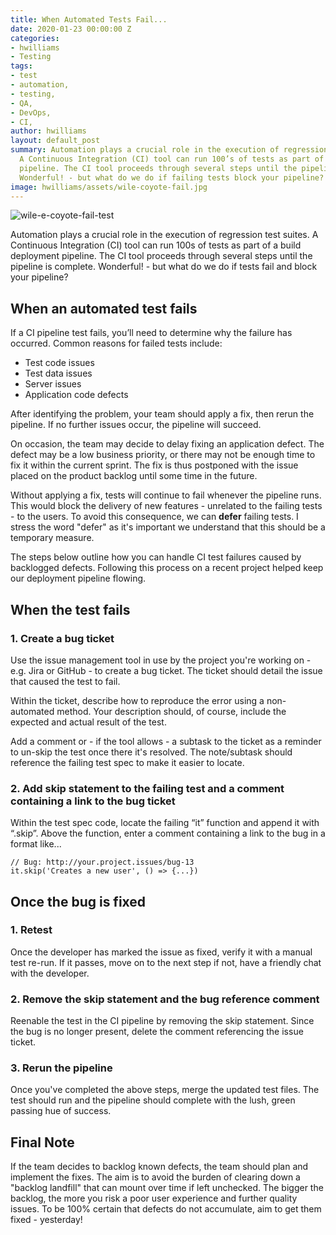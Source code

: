 ```yaml
---
title: When Automated Tests Fail...
date: 2020-01-23 00:00:00 Z
categories:
- hwilliams
- Testing
tags:
- test
- automation,
- testing,
- QA,
- DevOps,
- CI,
author: hwilliams
layout: default_post
summary: Automation plays a crucial role in the execution of regression test suites.
  A Continuous Integration (CI) tool can run 100’s of tests as part of a build deployment
  pipeline. The CI tool proceeds through several steps until the pipeline is complete.
  Wonderful! - but what do we do if failing tests block your pipeline?
image: hwilliams/assets/wile-coyote-fail.jpg
---
```


![wile-e-coyote-fail-test]({{site.baseurl}}/hwilliams/assets/wile-coyote-fail.jpg)

Automation plays a crucial role in the execution of regression test suites. A Continuous Integration (CI) tool can run 100s of tests as part of a build deployment pipeline. The CI tool proceeds through several steps until the pipeline is complete. Wonderful! - but what do we do if tests fail and block your pipeline?

When an automated test fails
----------------------------

If a CI pipeline test fails, you’ll need to determine why the failure has occurred. Common reasons for failed tests include:
- Test code issues 
- Test data issues
- Server issues
- Application code defects

After identifying the problem, your team should apply a fix, then rerun the pipeline. If no further issues occur, the pipeline will succeed.

On occasion, the team may decide to delay fixing an application defect. The defect may be a low business priority, or there may not be enough time to fix it within the current sprint. The fix is thus postponed with the issue placed on the product backlog until some time in the future.

Without applying a fix, tests will continue to fail whenever the pipeline runs. This would block the delivery of new features - unrelated to the failing tests - to the users. To avoid this consequence, we can **defer** failing tests. I stress the word "defer" as it's important we understand that this should be a temporary measure.

The steps below outline how you can handle CI test failures caused by backlogged defects. Following this process on a recent project helped keep our deployment pipeline flowing.


When the test fails
--------------------

### 1\. Create a bug ticket

Use the issue management tool in use by the project you're working on - e.g. Jira or GitHub - to create a bug ticket. The ticket should detail the issue that caused the test to fail.

Within the ticket, describe how to reproduce the error using a non-automated method. Your description should, of course, include the expected and actual result of the test.

Add a comment or - if the tool allows - a subtask to the ticket as a reminder to un-skip the test once there it's resolved. The note/subtask should reference the failing test spec to make it easier to locate.

### 2\. Add skip statement to the failing test and a comment containing a link to the bug ticket

Within the test spec code, locate the failing “it” function and append it with “.skip”.  Above the function, enter a comment containing a link to the bug in a format like...

    // Bug: http://your.project.issues/bug-13
    it.skip('Creates a new user', () => {...})


Once the bug is fixed
---------------------

### 1\. Retest

Once the developer has marked the issue as fixed, verify it with a manual test re-run. If it passes, move on to the next step if not, have a friendly chat with the developer.

### 2\. Remove the skip statement and the bug reference comment

Reenable the test in the CI pipeline by removing the skip statement. Since the bug is no longer present, delete the comment referencing the issue ticket.

### 3\. Rerun the pipeline

Once you've completed the above steps, merge the updated test files. The test should run and the pipeline should complete with the lush, green passing hue of success.

Final Note
----------

If the team decides to backlog known defects, the team should plan and implement the fixes. The aim is to avoid the burden of clearing down a "backlog landfill" that can mount over time if left unchecked. The bigger the backlog, the more you risk a poor user experience and further quality issues. To be 100% certain that defects do not accumulate, aim to get them fixed - yesterday!
